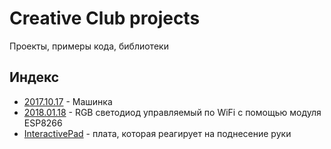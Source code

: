 # Creative Club projects

Проекты, примеры кода, библиотеки

## Индекс
* [2017.10.17](2017_10_17_car) - Машинка
* [2018.01.18](2018_01_18_rgb_led_esp) - RGB светодиод управляемый по WiFi с помощью модуля ESP8266
* [InteractivePad](InteractivePad) - плата, которая реагирует на поднесение руки
